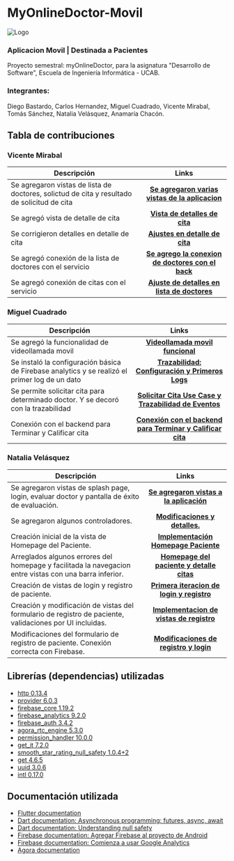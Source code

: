 # MyOnlineDoctor-Movil

![Logo](https://i.ibb.co/HBwvY6M/logo-repos.png)

### Aplicacion Movil | Destinada a Pacientes
Proyecto semestral: myOnlineDoctor, para la asignatura "Desarrollo de Software", Escuela de Ingeniería Informática - UCAB.
### Integrantes:
Diego Bastardo, Carlos Hernandez, Miguel Cuadrado, Vicente Mirabal, Tomás Sánchez, Natalia Velásquez, Anamaría Chacón.


## Tabla de contribuciones

### Vicente Mirabal 
| Descripción  |Links|
| ------------- |:-------------:|
| Se agregaron vistas de lista de doctores, solictud de cita y resultado de solicitud de cita|[**Se agregaron varias vistas de la aplicacion**](https://github.com/The-Geeks-Desarrollo-de-Software-UCAB/MyOnlineDoctor-Movil/commit/6ea9c3f785b967239025e9269603220dae8bb067)|
| Se agregó vista de detalle de cita|[**Vista de detalles de cita**](https://github.com/The-Geeks-Desarrollo-de-Software-UCAB/MyOnlineDoctor-Movil/commit/c91879ce8f047eb7d1b915e4b1238ce2b1ab93f8)|
| Se corrigieron detalles en detalle de cita |[**Ajustes en detalle de cita**](https://github.com/The-Geeks-Desarrollo-de-Software-UCAB/MyOnlineDoctor-Movil/commit/a9c64cc066cbae6b6580f5c3c6af2444d42bdb9b)|
| Se agregó conexión de la lista de doctores con el servicio|[**Se agrego la conexion de doctores con el back**](https://github.com/The-Geeks-Desarrollo-de-Software-UCAB/MyOnlineDoctor-Movil/commit/af15e9e249a40e9f39600ae1a3142c1e5eb2b382)|
| Se agregó conexión de citas con el servicio|[**Ajuste de detalles en lista de doctores**](https://github.com/The-Geeks-Desarrollo-de-Software-UCAB/MyOnlineDoctor-Movil/commit/677617f2659d029b3dbd9a9d29fb23e8296ea85b)|

### Miguel Cuadrado
| Descripción  |Links|
| ------------- |:-------------:|
| Se agregó la funcionalidad de videollamada movil|[**Videollamada movil funcional**](https://github.com/The-Geeks-Desarrollo-de-Software-UCAB/MyOnlineDoctor-Movil/commit/c4db1fee308e81e8b201953cb0ebd0c9abee84f9)|
| Se instaló la configuración básica de Firebase analytics y se realizó el primer log de un dato |[**Trazabilidad: Configuración y Primeros Logs**](https://github.com/The-Geeks-Desarrollo-de-Software-UCAB/MyOnlineDoctor-Movil/commit/c19ea614798696d57a4a7b318f46efe1f5b616b4)|
| Se permite solicitar cita para determinado doctor. Y se decoró con la trazabilidad |[**Solicitar Cita Use Case y Trazabilidad de Eventos**](https://github.com/The-Geeks-Desarrollo-de-Software-UCAB/MyOnlineDoctor-Movil/commit/52ad2617f922ac94e0d29dc733eec3000c3bd51c)|
| Conexión con el backend para Terminar y Calificar cita|[**Conexión con el backend para Terminar y Calificar cita**](https://github.com/The-Geeks-Desarrollo-de-Software-UCAB/MyOnlineDoctor-Movil/commit/8521ee67495561fb2ff0975b14b8a1e5d0fc8f90)|

### Natalia Velásquez
| Descripción  |Links|
| ------------- |:-------------:|
| Se agregaron vistas de splash page, login, evaluar doctor y pantalla de éxito de evaluación.|[**Se agregaron vistas a la aplicación**](https://github.com/The-Geeks-Desarrollo-de-Software-UCAB/MyOnlineDoctor-Movil/commit/92b5b521fddcb2a68dc306ec5d1d4a1bbe32d28f)|
| Se agregaron algunos controladores. |[**Modificaciones y detalles.**](https://github.com/The-Geeks-Desarrollo-de-Software-UCAB/MyOnlineDoctor-Movil/commit/9ea935009a2e3e2390de0c712d2fab9110ae229e)|
| Creación inicial de la vista de Homepage del Paciente. |[**Implementación Homepage Paciente**](https://github.com/The-Geeks-Desarrollo-de-Software-UCAB/MyOnlineDoctor-Movil/commit/ce98be1d2ac52afaa0a23777d93394621999e1a3)|
| Arreglados algunos errores del homepage y facilitada la navegacion entre vistas con una barra inferior. |[**Homepage del paciente y detalle citas**](https://github.com/The-Geeks-Desarrollo-de-Software-UCAB/MyOnlineDoctor-Movil/commit/bb96949b06a839cc2c194db4afbcc3cab13ad969)|
| Creación de vistas de login y registro de paciente. |[**Primera iteracion de login y registro**](https://github.com/The-Geeks-Desarrollo-de-Software-UCAB/MyOnlineDoctor-Movil/commit/275a1afb972b676a69906484cbb3f27f8ab43c77)|
| Creación y modificación de vistas del formulario de registro de paciente, validaciones por UI incluidas. |[**Implementacion de vistas de registro**](https://github.com/The-Geeks-Desarrollo-de-Software-UCAB/MyOnlineDoctor-Movil/commit/53837b130aa7d89061e112b0824200b5dea2604d)|
| Modificaciones del formulario de registro de paciente. Conexión correcta con Firebase. |[**Modificaciones de registro y login**](https://github.com/The-Geeks-Desarrollo-de-Software-UCAB/MyOnlineDoctor-Movil/commit/1ce16307cde106386458f648bfb9540e172b2c56)|

## Librerías (dependencias) utilizadas

- [http 0.13.4](https://pub.dev/packages/http)
- [provider 6.0.3](https://pub.dev/packages/provider)
- [firebase_core 1.19.2](https://pub.dev/packages/firebase_core)
- [firebase_analytics 9.2.0](https://pub.dev/packages/firebase_analytics)
- [firebase_auth 3.4.2](https://pub.dev/packages/firebase_auth)
- [agora_rtc_engine 5.3.0](https://pub.dev/packages/agora_rtc_engine)
- [permission_handler 10.0.0](https://pub.dev/packages/permission_handler)
- [get_it 7.2.0](https://pub.dev/packages/get_it)
- [smooth_star_rating_null_safety 1.0.4+2](https://pub.dev/packages/smooth_star_rating_null_safety)
- [get 4.6.5](https://pub.dev/packages/get)
- [uuid 3.0.6](https://pub.dev/packages/uuid)
- [intl 0.17.0](https://pub.dev/packages/intl)

## Documentación utilizada

- [Flutter documentation](https://docs.flutter.dev/)
- [Dart documentation: Asynchronous programming: futures, async, await](https://dart.dev/codelabs/async-await)
- [Dart documentation: Understanding null safety](https://dart.dev/null-safety/understanding-null-safety)
- [Firebase documentation: Agregar Firebase al proyecto de Android](https://firebase.google.com/docs/android/setup)
- [Firebase documentation: Comienza a usar Google Analytics](https://firebase.google.com/docs/analytics/get-started?platform=web)
- [Agora documentation](https://docs.agora.io/en)


